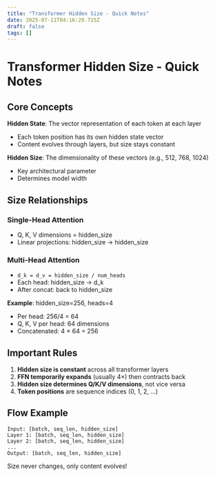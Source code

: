 ```yaml
---
title: "Transformer Hidden Size - Quick Notes"
date: 2025-07-11T04:16:29.715Z
draft: false
tags: []
---
```


# Transformer Hidden Size - Quick Notes

## Core Concepts

**Hidden State**: The vector representation of each token at each layer

- Each token position has its own hidden state vector
- Content evolves through layers, but size stays constant

**Hidden Size**: The dimensionality of these vectors (e.g., 512, 768, 1024)

- Key architectural parameter
- Determines model width

## Size Relationships

### Single-Head Attention

- Q, K, V dimensions = hidden_size
- Linear projections: hidden_size → hidden_size

### Multi-Head Attention

- `d_k = d_v = hidden_size / num_heads`
- Each head: hidden_size → d_k
- After concat: back to hidden_size

**Example**: hidden_size=256, heads=4

- Per head: 256/4 = 64
- Q, K, V per head: 64 dimensions
- Concatenated: 4 × 64 = 256

## Important Rules

1. **Hidden size is constant** across all transformer layers
2. **FFN temporarily expands** (usually 4×) then contracts back
3. **Hidden size determines Q/K/V dimensions**, not vice versa
4. **Token positions** are sequence indices (0, 1, 2, ...)

## Flow Example

```
Input: [batch, seq_len, hidden_size]
Layer 1: [batch, seq_len, hidden_size] 
Layer 2: [batch, seq_len, hidden_size]
...
Output: [batch, seq_len, hidden_size]
```

Size never changes, only content evolves!